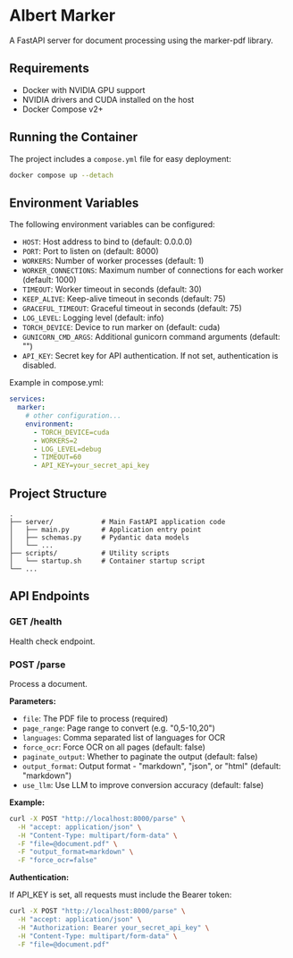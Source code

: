 # Albert Marker

A FastAPI server for document processing using the marker-pdf library.

## Requirements

- Docker with NVIDIA GPU support
- NVIDIA drivers and CUDA installed on the host
- Docker Compose v2+

## Running the Container

The project includes a `compose.yml` file for easy deployment:

```bash
docker compose up --detach
```

## Environment Variables

The following environment variables can be configured:

- `HOST`: Host address to bind to (default: 0.0.0.0)
- `PORT`: Port to listen on (default: 8000)
- `WORKERS`: Number of worker processes (default: 1)
- `WORKER_CONNECTIONS`: Maximum number of connections for each worker (default: 1000)
- `TIMEOUT`: Worker timeout in seconds (default: 30)
- `KEEP_ALIVE`: Keep-alive timeout in seconds (default: 75)
- `GRACEFUL_TIMEOUT`: Graceful timeout in seconds (default: 75)
- `LOG_LEVEL`: Logging level (default: info)
- `TORCH_DEVICE`: Device to run marker on (default: cuda)
- `GUNICORN_CMD_ARGS`: Additional gunicorn command arguments (default: "")
- `API_KEY`: Secret key for API authentication. If not set, authentication is disabled.

Example in compose.yml:

```yaml
services:
  marker:
    # other configuration...
    environment:
      - TORCH_DEVICE=cuda
      - WORKERS=2
      - LOG_LEVEL=debug
      - TIMEOUT=60
      - API_KEY=your_secret_api_key
```

## Project Structure

```
.
├── server/            # Main FastAPI application code
│   ├── main.py        # Application entry point
│   ├── schemas.py     # Pydantic data models
│   └── ...
├── scripts/           # Utility scripts
│   └── startup.sh     # Container startup script
└── ...
```

## API Endpoints

### GET /health

Health check endpoint.

### POST /parse

Process a document.

**Parameters:**
- `file`: The PDF file to process (required)
- `page_range`: Page range to convert (e.g. "0,5-10,20")
- `languages`: Comma separated list of languages for OCR
- `force_ocr`: Force OCR on all pages (default: false)
- `paginate_output`: Whether to paginate the output (default: false)
- `output_format`: Output format - "markdown", "json", or "html" (default: "markdown")
- `use_llm`: Use LLM to improve conversion accuracy (default: false)

**Example:**

```bash
curl -X POST "http://localhost:8000/parse" \
  -H "accept: application/json" \
  -H "Content-Type: multipart/form-data" \
  -F "file=@document.pdf" \
  -F "output_format=markdown" \
  -F "force_ocr=false"
```

**Authentication:**

If API_KEY is set, all requests must include the Bearer token:

```bash
curl -X POST "http://localhost:8000/parse" \
  -H "accept: application/json" \
  -H "Authorization: Bearer your_secret_api_key" \
  -H "Content-Type: multipart/form-data" \
  -F "file=@document.pdf"
```